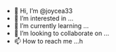 - 👋 Hi, I’m @joycea33
- 👀 I’m interested in ...
- 🌱 I’m currently learning ...
- 💞️ I’m looking to collaborate on ...
- 📫 How to reach me ...h

<!---
joycea33/joycea33 is a ✨ special ✨ repository because its `README.md` (this file) appears on your GitHub profile.
You can click the Preview link to take a look at your changes.
--->
